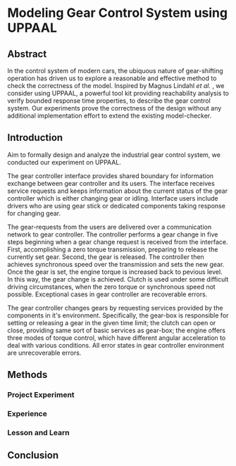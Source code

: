 # Modeling Gear Control System using UPPAAL

## Abstract

In the control system of modern cars, the ubiquous nature of gear-shifting operation has driven us to explore a reasonable and effective method to check the correctness of the model. Inspired by Magnus Lindahl *et al.* , we consider using UPPAAL, a powerful tool kit providing reachability analysis to verify bounded response time properties, to describe the gear control system. Our experiments prove the correctness of the design without any additional implementation effort to extend the existing model-checker.

## Introduction

Aim to formally design and analyze the industrial gear control system, we conducted our experiment on UPPAAL. 

The gear controller interface provides shared boundary for information exchange between gear controller and its users. The interface receives service requests and keeps information about the current status of the gear controller which is either changing gear or idling. Interface users include drivers who are using gear stick or dedicated components taking response for changing gear.

The gear-requests from the users are delivered over a communication network to gear controller. The controller performs a gear change in five steps beginning when a gear change request is received from the interface. First, accomplishing a zero torque transmission, preparing to release the currently set gear. Second, the gear is released. The controller then achieves synchronous speed over the transmission and sets the new gear. Once the gear is set, the engine torque is increased back to pevious level. In this way, the gear change is achieved. Clutch is used under some difficult driving circumstances, when the zero torque or synchronous speed not possible. Exceptional cases in gear controller are recoverable errors.

The gear controller changes gears by requesting services provided by the components in it's environment. Specifically, the gear-box is responsible for setting or releasing a gear in the given time limit; the clutch can open or close, providing same sort of basic services as gear-box; the engine offers three modes of torque control, which have different angular acceleration to deal with various conditions. All error states in gear controller environment are unrecoverable errors.

## Methods

### Project Experiment



### Experience



### Lesson and Learn



## Conclusion



